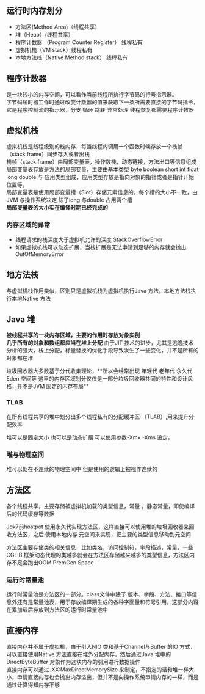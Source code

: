 ## 运行时内存划分
- 方法区(Method Area)（线程共享）
- 堆（Heap）(线程共享）
- 程序计数器 （Program Counter Register） 线程私有
- 虚拟机栈（VM stack）线程私有
- 本地方法栈（Native Method stack） 线程私有

## 程序计数器
是一块较小的内存空间，可以看作当前线程所执行字节码的行号指示器。<br/>
字节码届时器工作时通过改变计数器的值来获取下一条所需要直接的字节码指令，它是程序控制流的指示器，分支 循环 跳转 异常处理 线程恢复都需要程序计数器

## 虚拟机栈
虚拟机栈是线程级别的栈内存，每当线程内调用一个函数时候存放一个栈帧（stack frame）同步存入或者出栈<br/>
栈帧（stack frame）由局部变量表，操作数栈，动态链接，方法出口等信息组成<br/>
局部变量表存放是方法的局部变量，主要由基本类型 byte boolean short int float long double 与 应用类型组成，应用类型存放是指向对象的指针或者是指针开始位置等，<br/>
局部变量表是使用局部变量槽（Slot）存储元素信息的，每个槽的大小不一致，由JVM 与操作系统决定 除了long 与double 占用两个槽<br/>
**局部变量表的大小实在编译时期已经完成的**

### 内存区域的异常
- 线程请求的栈深度大于虚拟机允许的深度 StackOverflowError
- 如果虚拟机栈可以动态扩展，当栈扩展是无法申请到足够的内存就会抛出OutOfMemoryError

## 地方法栈
与虚拟机栈作用类似，区别只是虚拟机栈为虚拟机执行Java 方法，本地方法栈执行本地Native 方法

## Java 堆
**被线程共享的一块内存区域，主要的作用时存放对象实例** <br/>
**几乎所有的对象和数组都应当在堆上分配** 由于JIT 技术的进步，尤其是逃逸技术分析的强大，栈上分配，标量替换的优化手段导致发生了一些变化，并不是所有的对象都在堆
<p>垃圾回收器大多数基于分代收集理论，**所以会经常出现 年轻代 老年代 永久代 Eden 空间等 这里的内存区域划分仅仅是一部分垃圾回收器共同的特性和设计风格，并不是JVM 固定的内存布局**</p>

### TLAB
在所有线程共享的堆中划分出多个线程私有的分配缓冲区 （TLAB）,用来提升分配效率

<p> 堆可以是固定大小 也可以是动态扩展 可以使用参数-Xmx -Xms 设定，</p>

### 堆与物理空间
堆可以处在不连续的物理空间中 但是使用的逻辑上被视作连续的


## 方法区
各个线程共享，主要存储被虚拟机加载的类型信息，常量 ，静态常量，即使编译后的代码缓存等数据
<p>Jdk7前hostpot 使用永久代实现方法区，这样直接可以使用堆的垃圾回收器来回收方法区，之后 使用本地内存 元空间来实现，把主要的类型信息移动到元空间</p>
方法区主要存储类的相关信息，比如类名，访问控制符，字段描述，常量，一些CGLIB 框架动态代理的类越多就会在方法区存储越来越多的类型信息，方法区内存不足会跑出OOM:PremGen Space

### 运行时常量池
运行时常量池是方法区的一部分。class文件中除了 版本、字段、方法、接口等信息外还有是常量池表，用于存放编译期生成的各种字面量和符号引用，这部分内容在累加载后存放到方法区的运行时常量池中

## 直接内存
直接内存并不属于虚拟机，由于引入NIO 类和基于Channel与Buffer 的IO 方式，可以直接使用Native 方法直接在堆外分配内存，然后通过Java 堆中的DirectByteBuffer 对象作为这块内存的引用进行数据操作<br/>
直接内存可以通过-XX:MaxDirectMemorySize 来制定，不指定的话和堆一样大小，申请直接内存也会抛出内存溢出，但并不是向操作系统申请内存的一样，而是通过计算得知内存不够


